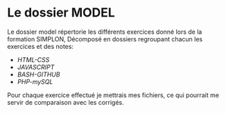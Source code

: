 # Le dossier MODEL


Le dossier model répertorie les différents exercices donné lors de la formation SIMPLON, 
Décomposé en dossiers regroupant chacun les exercices et des notes:

 - *HTML-CSS*
 - *JAVASCRIPT*
 - *BASH-GITHUB*
 - *PHP-mySQL*

Pour chaque exercice effectué je mettrais mes fichiers, ce qui pourrait me servir de comparaison avec les corrigés.
